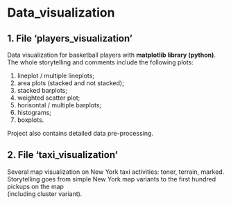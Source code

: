 # Data_visualization

## 1. File ‘players_visualization’

Data visualization for basketball players with **matplotlib library (python)**.
The whole storytelling and comments include the following plots:
1) lineplot / multiple lineplots;
2) area plots (stacked and not stacked);
3) stacked barplots;
4) weighted scatter plot;
5) horisontal / multiple barplots;
6) histograms;
7) boxplots.

Project also contains detailed data pre-processing.

## 2. File ‘taxi_visualization’

Several map visualization on New York taxi activities: toner, terrain, marked.<br>Storytelling goes from simple New York map variants to the first hundred pickups on the map<br>(including cluster variant).
